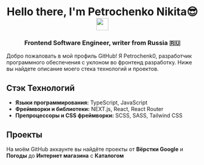 <h1 align="center">Hello there, I'm Petrochenko Nikita😎
<img src="https://github.com/blackcater/blackcater/raw/main/images/Hi.gif" height="32"/></h1>

<h3 align="center">Frontend Software Engineer, writer from Russia 🇷🇺</h3>

Добро пожаловать в мой профиль GitHub! Я Petrochenk0, разработчик программного обеспечения с уклоном во фронтенд разработку. Ниже вы найдете описание моего стека технологий и проектов.

## Стэк Технологий

- **Языки программирования:** TypeScript, JavaScript
- **Фреймворки и библиотеки:** NEXT.js, React, React Router
- **Препроцессоры и CSS фреймворки:** SCSS, SASS, Tailwind CSS

## Проекты

На моём GitHub аккаунте вы найдёте проекты от **Вёрстки Google** и **Погоды** до **Интернет магазина** с **Каталогом**
